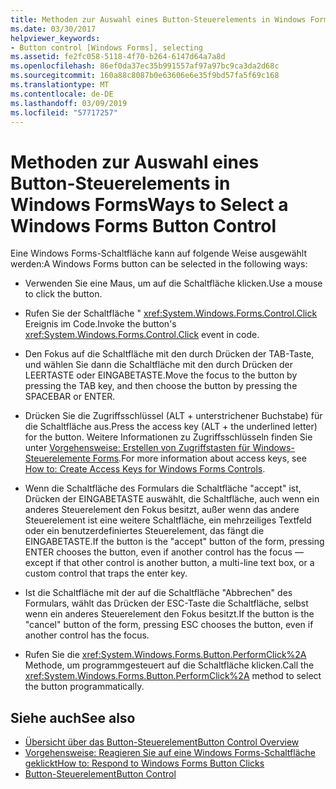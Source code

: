 ```yaml
---
title: Methoden zur Auswahl eines Button-Steuerelements in Windows Forms
ms.date: 03/30/2017
helpviewer_keywords:
- Button control [Windows Forms], selecting
ms.assetid: fe2fc058-5118-4f70-b264-6147d64a7a8d
ms.openlocfilehash: 86ef0da37ec35b991557af97a97bc9ca3da2d68c
ms.sourcegitcommit: 160a88c8087b0e63606e6e35f9bd57fa5f69c168
ms.translationtype: MT
ms.contentlocale: de-DE
ms.lasthandoff: 03/09/2019
ms.locfileid: "57717257"
---
```

# <a name="ways-to-select-a-windows-forms-button-control"></a><span data-ttu-id="f04eb-102">Methoden zur Auswahl eines Button-Steuerelements in Windows Forms</span><span class="sxs-lookup"><span data-stu-id="f04eb-102">Ways to Select a Windows Forms Button Control</span></span>
<span data-ttu-id="f04eb-103">Eine Windows Forms-Schaltfläche kann auf folgende Weise ausgewählt werden:</span><span class="sxs-lookup"><span data-stu-id="f04eb-103">A Windows Forms button can be selected in the following ways:</span></span>  
  
-   <span data-ttu-id="f04eb-104">Verwenden Sie eine Maus, um auf die Schaltfläche klicken.</span><span class="sxs-lookup"><span data-stu-id="f04eb-104">Use a mouse to click the button.</span></span>  
  
-   <span data-ttu-id="f04eb-105">Rufen Sie der Schaltfläche " <xref:System.Windows.Forms.Control.Click> Ereignis im Code.</span><span class="sxs-lookup"><span data-stu-id="f04eb-105">Invoke the button's <xref:System.Windows.Forms.Control.Click> event in code.</span></span>  
  
-   <span data-ttu-id="f04eb-106">Den Fokus auf die Schaltfläche mit den durch Drücken der TAB-Taste, und wählen Sie dann die Schaltfläche mit den durch Drücken der LEERTASTE oder EINGABETASTE.</span><span class="sxs-lookup"><span data-stu-id="f04eb-106">Move the focus to the button by pressing the TAB key, and then choose the button by pressing the SPACEBAR or ENTER.</span></span>  
  
-   <span data-ttu-id="f04eb-107">Drücken Sie die Zugriffsschlüssel (ALT + unterstrichener Buchstabe) für die Schaltfläche aus.</span><span class="sxs-lookup"><span data-stu-id="f04eb-107">Press the access key (ALT + the underlined letter) for the button.</span></span> <span data-ttu-id="f04eb-108">Weitere Informationen zu Zugriffsschlüsseln finden Sie unter [Vorgehensweise: Erstellen von Zugriffstasten für Windows-Steuerelemente Forms](how-to-create-access-keys-for-windows-forms-controls.md).</span><span class="sxs-lookup"><span data-stu-id="f04eb-108">For more information about access keys, see [How to: Create Access Keys for Windows Forms Controls](how-to-create-access-keys-for-windows-forms-controls.md).</span></span>  
  
-   <span data-ttu-id="f04eb-109">Wenn die Schaltfläche des Formulars die Schaltfläche "accept" ist, Drücken der EINGABETASTE auswählt, die Schaltfläche, auch wenn ein anderes Steuerelement den Fokus besitzt, außer wenn das andere Steuerelement ist eine weitere Schaltfläche, ein mehrzeiliges Textfeld oder ein benutzerdefiniertes Steuerelement, das fängt die EINGABETASTE.</span><span class="sxs-lookup"><span data-stu-id="f04eb-109">If the button is the "accept" button of the form, pressing ENTER chooses the button, even if another control has the focus — except if that other control is another button, a multi-line text box, or a custom control that traps the enter key.</span></span>  
  
-   <span data-ttu-id="f04eb-110">Ist die Schaltfläche mit der auf die Schaltfläche "Abbrechen" des Formulars, wählt das Drücken der ESC-Taste die Schaltfläche, selbst wenn ein anderes Steuerelement den Fokus besitzt.</span><span class="sxs-lookup"><span data-stu-id="f04eb-110">If the button is the "cancel" button of the form, pressing ESC chooses the button, even if another control has the focus.</span></span>  
  
-   <span data-ttu-id="f04eb-111">Rufen Sie die <xref:System.Windows.Forms.Button.PerformClick%2A> Methode, um programmgesteuert auf die Schaltfläche klicken.</span><span class="sxs-lookup"><span data-stu-id="f04eb-111">Call the <xref:System.Windows.Forms.Button.PerformClick%2A> method to select the button programmatically.</span></span>  
  
## <a name="see-also"></a><span data-ttu-id="f04eb-112">Siehe auch</span><span class="sxs-lookup"><span data-stu-id="f04eb-112">See also</span></span>
- [<span data-ttu-id="f04eb-113">Übersicht über das Button-Steuerelement</span><span class="sxs-lookup"><span data-stu-id="f04eb-113">Button Control Overview</span></span>](button-control-overview-windows-forms.md)
- [<span data-ttu-id="f04eb-114">Vorgehensweise: Reagieren Sie auf eine Windows Forms-Schaltfläche geklickt</span><span class="sxs-lookup"><span data-stu-id="f04eb-114">How to: Respond to Windows Forms Button Clicks</span></span>](how-to-respond-to-windows-forms-button-clicks.md)
- [<span data-ttu-id="f04eb-115">Button-Steuerelement</span><span class="sxs-lookup"><span data-stu-id="f04eb-115">Button Control</span></span>](button-control-windows-forms.md)
